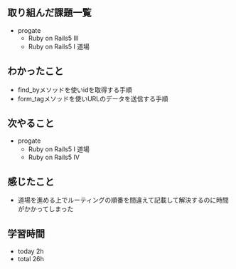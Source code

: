 ## 取り組んだ課題一覧
- progate
  - Ruby on Rails5 III
  - Ruby on Rails5 I 道場
## わかったこと
- find_byメソッドを使いidを取得する手順
- form_tagメソッドを使いURLのデータを送信する手順
## 次やること
- progate
  - Ruby on Rails5 I 道場
  - Ruby on Rails5 IV
## 感じたこと
- 道場を進める上でルーティングの順番を間違えて記載して解決するのに時間がかかってしまった
## 学習時間
- today 2h
- total 26h
